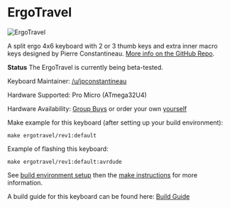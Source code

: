 ErgoTravel
====

![ErgoTravel](https://i.imgur.com/H9t6Q7b.png)


A split ergo 4x6 keyboard with 2 or 3 thumb keys and extra inner macro keys designed by Pierre Constantineau. [More info on the GitHub Repo](https://github.com/jpconstantineau/ErgoTravel).

**Status** The ErgoTravel is currently being beta-tested.

Keyboard Maintainer: [/u/jpconstantineau](https://github.com/jpconstantineau)

Hardware Supported: Pro Micro (ATmega32U4)

Hardware Availability: [Group Buys](https://keyboards.jpconstantineau.com/) or order your own [yourself](https://github.com/jpconstantineau/ErgoTravel/blob/master/OrderingInstructions.md)


Make example for this keyboard (after setting up your build environment):

    make ergotravel/rev1:default

Example of flashing this keyboard:

    make ergotravel/rev1:default:avrdude

See [build environment setup](https://docs.qmk.fm/build_environment_setup.html) then the [make instructions](https://docs.qmk.fm/make_instructions.html) for more information.

A build guide for this keyboard can be found here: [Build Guide](https://github.com/jpconstantineau)
